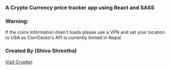 ### A Crypto Currency price tracker app using React and SASS

### Warning:
If the coins information doen't loads please use a VPN and set your location to USA as CoinGecko's API is currently limited in Nepal.

### Created By (Shiva Shrestha) 

[Visit Crypker](https://sh7vashrestha.github.io/Crypker/).
